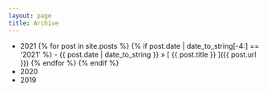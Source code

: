```yaml
---
layout: page
title: Archive
---
```


 - 2021
   {% for post in site.posts %}
       {% if post.date | date_to_string[-4:] == '2021' %}
       - {{ post.date | date_to_string }} &raquo; [ {{ post.title }} ]({{ post.url }})
        {% endfor %}
       {% endif %}
 - 2020
 - 2019
 

